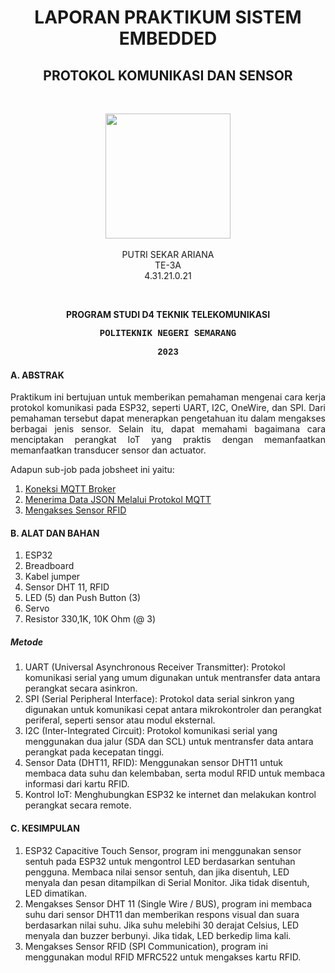 <h1 align="center">LAPORAN PRAKTIKUM SISTEM EMBEDDED</h1>
<h2 align="center"> PROTOKOL KOMUNIKASI DAN SENSOR</h2>
<br>
<p align="center">
  <img src="https://en.polines.ac.id/images/logo_bw.jpg" width="200" height="200">
<br>
<br>PUTRI SEKAR ARIANA
<br>TE-3A
<br>4.31.21.0.21</p>
<br>
<b><p align="center">PROGRAM STUDI D4 TEKNIK TELEKOMUNIKASI</p>
<p style="font-family:courier;" align="center">POLITEKNIK NEGERI SEMARANG</p>
<p style="font-family:courier;" align="center">2023</p></b>


#### A. ABSTRAK
<p align="justify"> Praktikum ini bertujuan untuk memberikan pemahaman mengenai cara kerja protokol komunikasi pada ESP32, seperti UART, I2C, OneWire, dan SPI. Dari pemahaman tersebut dapat menerapkan pengetahuan itu dalam mengakses berbagai jenis sensor. Selain itu, dapat memahami bagaimana cara menciptakan perangkat IoT yang praktis dengan memanfaatkan memanfaatkan transducer sensor dan actuator. </p>

Adapun sub-job pada jobsheet ini yaitu:
  1. <a href="https://github.com/raolaay/SistemEmbedded/tree/master/Josbheet%206/A.%20Koneksi%20MQTT%20Broker">Koneksi MQTT Broker</a>
  2. <a href="https://github.com/raolaay/SistemEmbedded/tree/master/Josbheet%206/B.%20Menerima%20Data%20JSON%20Melalui%20Protokol%20MQTT">Menerima Data JSON Melalui Protokol MQTT</a>
  3. <a href="https://github.com/sekarnaa/sistem-embedded-new/blob/717bcc85dd8af8838aa9f3e6e7e1ff3a89645c05/Laporan%202/Mengakses%20Sensor%20RFID.md">Mengakses Sensor RFID</a>
  
#### B. ALAT DAN BAHAN 
1) ESP32
2) Breadboard
3) Kabel jumper
4) Sensor DHT 11, RFID
5) LED (5) dan Push Button (3)
6) Servo
7) Resistor 330,1K, 10K Ohm (@ 3)
##### Metode
1. UART (Universal Asynchronous Receiver Transmitter): Protokol komunikasi serial yang umum digunakan untuk mentransfer data antara perangkat secara asinkron.
2. SPI (Serial Peripheral Interface): Protokol data serial sinkron yang digunakan untuk komunikasi cepat antara mikrokontroler dan perangkat periferal, seperti sensor atau modul eksternal.
3. I2C (Inter-Integrated Circuit): Protokol komunikasi serial yang menggunakan dua jalur (SDA dan SCL) untuk mentransfer data antara perangkat pada kecepatan tinggi.
4. Sensor Data (DHT11, RFID): Menggunakan sensor DHT11 untuk membaca data suhu dan kelembaban, serta modul RFID untuk membaca informasi dari kartu RFID.
5. Kontrol IoT: Menghubungkan ESP32 ke internet dan melakukan kontrol perangkat secara remote.

#### C. KESIMPULAN
1. ESP32 Capacitive Touch Sensor, program ini menggunakan sensor sentuh pada ESP32 untuk mengontrol LED berdasarkan sentuhan pengguna. Membaca nilai sensor sentuh, dan jika disentuh, LED menyala dan pesan ditampilkan di Serial Monitor. Jika tidak disentuh, LED dimatikan.
2. Mengakses Sensor DHT 11 (Single Wire / BUS), program ini membaca suhu dari sensor DHT11 dan memberikan respons visual dan suara berdasarkan nilai suhu. Jika suhu melebihi 30 derajat Celsius, LED menyala dan buzzer berbunyi. Jika tidak, LED berkedip lima kali.
3. Mengakses Sensor RFID (SPI Communication), program ini menggunakan modul RFID MFRC522 untuk mengakses kartu RFID. 
